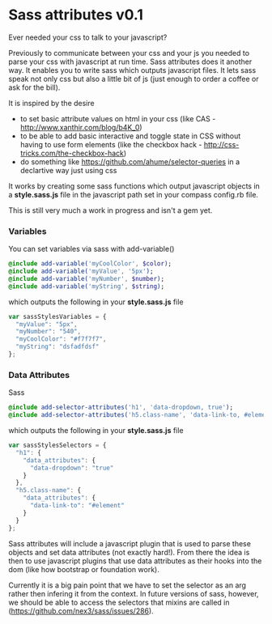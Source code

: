 Sass attributes v0.1
======================

Ever needed your css to talk to your javascript?

Previously to communicate between your css and your js you needed to parse your css with javascript at run time. Sass attributes does it another way. It enables you to write sass which outputs javascript files. It lets sass speak not only css but also a little bit of js (just enough to order a coffee or ask for the bill).

It is inspired by the desire
* to set basic attribute values on html in your css (like CAS - http://www.xanthir.com/blog/b4K_0)
* to be able to add basic interactive and toggle state in CSS without having to use form elements (like the checkbox hack - http://css-tricks.com/the-checkbox-hack)
* do something like https://github.com/ahume/selector-queries in a declartive way just using css

It works by creating some sass functions which output javascript objects in a **style.sass.js** file in the javascript path set in your compass config.rb file.

This is still very much a work in progress and isn't a gem yet.

### Variables

You can set variables via sass with add-variable()

```sass
@include add-variable('myCoolColor', $color);
@include add-variable('myValue', '5px');
@include add-variable('myNumber', $number);
@include add-variable('myString', $string);
```

which outputs the following in your **style.sass.js** file

```js
var sassStylesVariables = {
  "myValue": "5px",
  "myNumber": "540",
  "myCoolColor": "#f7f7f7",
  "myString": "dsfadfdsf"
};
```

### Data Attributes

Sass

```sass
@include add-selector-attributes('h1', 'data-dropdown, true');
@include add-selector-attributes('h5.class-name', 'data-link-to, #element');
```

which outputs the following in your **style.sass.js** file

```js
var sassStylesSelectors = {
  "h1": {
    "data_attributes": {
      "data-dropdown": "true"
    }
  },
  "h5.class-name": {
    "data_attributes": {
      "data-link-to": "#element"
    }
  }
};
```

Sass attributes will include a javascript plugin that is used to parse these objects and set data attributes (not exactly hard!). From there the idea is then to use javascript plugins that use data attributes as their hooks into the dom (like how bootstrap or foundation work).

Currently it is a big pain point that we have to set the selector as an arg rather then infering it from the context. In future versions of sass, however, we should be able to access the selectors that mixins are called in (https://github.com/nex3/sass/issues/286).